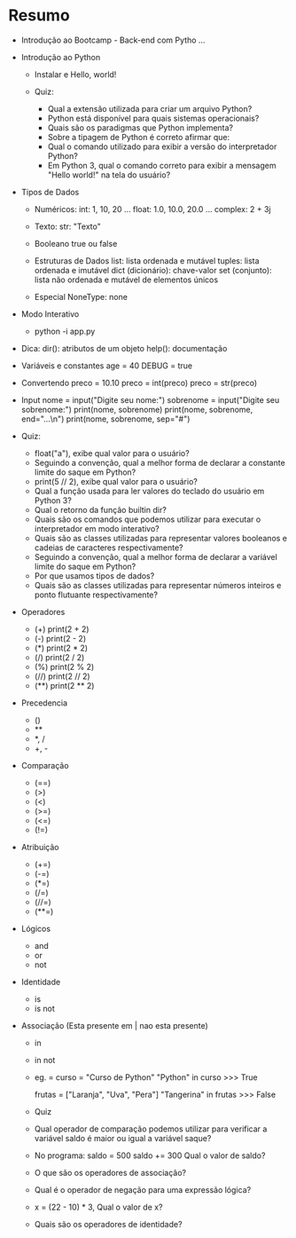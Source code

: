 # Resumo


- Introdução ao Bootcamp - Back-end com Pytho ...

- Introdução ao Python
  - Instalar e Hello, world!

  - Quiz:
    - Qual a extensão utilizada para criar um arquivo Python?
    - Python está disponível para quais sistemas operacionais?
    - Quais são os paradigmas que Python implementa?
    - Sobre a tipagem de Python é correto afirmar que:
    - Qual o comando utilizado para exibir a versão do interpretador Python?
    - Em Python 3, qual o comando correto para exibir a mensagem "Hello world!" na tela do usuário?


- Tipos de Dados
  - Numéricos:
    int: 1, 10, 20 ...
    float: 1.0, 10.0, 20.0 ...
    complex: 2 + 3j

  - Texto:
    str: "Texto"

  - Booleano
    true ou false

  - Estruturas de Dados
    list: lista ordenada e mutável
    tuples: lista ordenada e imutável
    dict (dicionário): chave-valor
    set (conjunto): lista não ordenada e mutável de elementos únicos

  - Especial
    NoneType: none

- Modo Interativo
  - python -i app.py

- Dica:
  dir(): atributos de um objeto
  help(): documentação

- Variáveis e constantes
  age = 40
  DEBUG = true

- Convertendo
  preco = 10.10
  preco  = int(preco)
  preco = str(preco)

- Input
  nome = input("Digite seu nome:")
  sobrenome = input("Digite seu sobrenome:")
  print(nome, sobrenome)
  print(nome, sobrenome, end="...\n")
  print(nome, sobrenome, sep="#")

- Quiz:
  - float("a"), exibe qual valor para o usuário?
  - Seguindo a convenção, qual a melhor forma de declarar a constante limite do saque em Python?
  - print(5 // 2), exibe qual valor para o usuário?
  - Qual a função usada para ler valores do teclado do usuário em Python 3?
  - Qual o retorno da função builtin dir?
  - Quais são os comandos que podemos utilizar para executar o interpretador em modo interativo?
  - Quais são as classes utilizadas para representar valores booleanos e cadeias de caracteres respectivamente?
  - Seguindo a convenção, qual a melhor forma de declarar a variável limite do saque em Python?
  - Por que usamos tipos de dados?
  - Quais são as classes utilizadas para representar números inteiros e ponto flutuante respectivamente?

- Operadores
  - (+)  print(2 + 2)
  - (-)  print(2 - 2)
  - (*)  print(2 * 2)
  - (/)  print(2 / 2)
  - (%)  print(2 % 2)
  - (//) print(2 // 2)
  - (**) print(2 ** 2)

- Precedencia
  - ()
  - **
  - *, /
  - +, -

- Comparação
  - (==)
  - (>)
  - (<)
  - (>=)
  - (<=)
  - (!=)

- Atribuição
  - (+=)
  - (-=)
  - (*=)
  - (/=)
  - (//=)
  - (**=)

- Lógicos
  - and
  - or
  - not

- Identidade
  - is
  - is not

- Associação (Esta presente em | nao esta presente)
  - in
  - in not
  - eg. =
    curso = "Curso de Python"
    "Python" in curso >>> True

    frutas = ["Laranja", "Uva", "Pera"]
    "Tangerina" in frutas >>> False

  - Quiz
  - Qual operador de comparação podemos utilizar para verificar a variável saldo é maior ou igual a variável saque?
  - No programa: saldo = 500 saldo += 300 Qual o valor de saldo?
  - O que são os operadores de associação?
  - Qual é o operador de negação para uma expressão lógica?
  - x = (22 - 10) * 3, Qual o valor de x?
  - Quais são os operadores de identidade?
